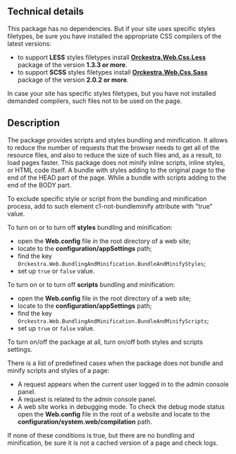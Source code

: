 ## Technical details
This package has no dependencies. But if your site uses specific styles filetypes, be sure you have installed the appropriate CSS compilers of the latest versions:
- to support **LESS** styles filetypes install [**Orckestra.Web.Css.Less**](https://github.com/Orckestra/CMS-Packages/tree/master/Composite.Web.Css.Less) package of the version **1.3.3 or more**.
- to support **SCSS** styles filetypes install [**Orckestra.Web.Css.Sass**](https://github.com/Orckestra/CMS-Packages/tree/master/Composite.Web.Css.Sass) package of the version **2.0.2 or more**.

In case your site has specific styles filetypes, but you have not installed demanded compilers, such files not to be used on the page.

## Description
The package provides scripts and styles bundling and minification. It allows to reduce the number of requests that the browser needs to get all of the resource files, and also to reduce the size of such files and, as a result, to load pages faster. This package does not minify inline scripts, inline styles, or HTML code itself.
A bundle with styles adding to the original page to the end of the HEAD part of the page. While a bundle with scripts adding to the end of the BODY part.

To exclude specific style or script from the bundling and minification process, add to such element c1-not-bundleminify attribute with "true" value.

To turn on or to turn off **styles** bundling and minification:
  - open the **Web.config** file in the root directory of a web site;
  - locate to the **configuration/appSettings** path;
  - find the key `Orckestra.Web.BundlingAndMinification.BundleAndMinifyStyles`;
  - set up `true` or `false` value.
  
  To turn on or to turn off **scripts** bundling and minification:
  - open the **Web.config** file in the root directory of a web site;
  - locate to the **configuration/appSettings** path;
  - find the key `Orckestra.Web.BundlingAndMinification.BundleAndMinifyScripts`;
  - set up `true` or `false` value.
  
  To turn on/off the package at all, turn on/off both styles and scripts settings.
  
  There is a list of predefined cases when the package does not bundle and minify scripts and styles of a page:
  - A request appears when the current user logged in to the admin console panel.
  - A request is related to the admin console panel.
  - A web site works in debugging mode. To check the debug mode status open the **Web.config** file in the root of a website and locate to the **configuration/system.web/compilation** path.

If none of these conditions is true, but there are no bundling and minification, be sure it is not a cached version of a page and check logs.
